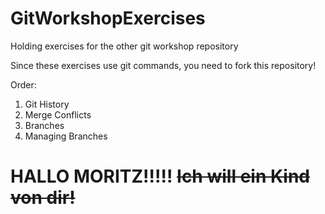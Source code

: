 # GitWorkshopExercises
Holding exercises for the other git workshop repository

Since these exercises use git commands, you need to fork this repository!

Order:

1. Git History
2. Merge Conflicts
3. Branches
4. Managing Branches

# HALLO MORITZ!!!!! ~~Ich will ein Kind von dir!~~
